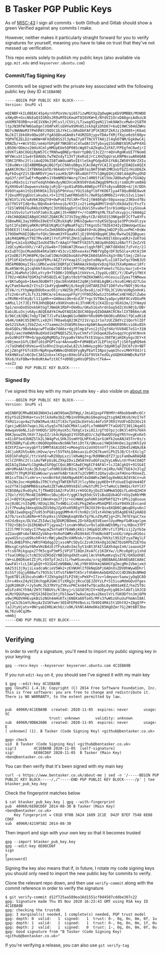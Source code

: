 B Tasker PGP Public Keys
==========================

As of [MISC-43](https://projects.bentasker.co.uk/jira_projects/browse/MISC-43.html) I sign all commits - both Github and Gitlab should show a green Verified against any commits I make.

However, neither makes it particularly straight forward for you to verify signatures for yourself, meaning you have to take on trust that they've not messed up verification.

This repo exists solely to publish my public keys (also available via `pgp.mit.edu` and `keyserver.ubuntu.com`)


### Commit/Tag Signing Key

Commits will be signed with the private key associated with the following public key (key ID `4C1EBA9B`)

    -----BEGIN PGP PUBLIC KEY BLOCK-----
    Version: GnuPG v1

    mQINBF+kIL0BEAC45p4yrnhPUxVm/qi657izwMGtXpZgOwgWcp6bVOMBBX/MVWDD
    xXWy0h+GscNkEaQ3IGROsJR9uMfDiKmuHT8I6VKW+E/NYdVZ1OrxDA8gniAdbzLN
    oUXM9703RB+u+4E1VXNnJjMlssl/CSVi/LTiwag9IgeN11lmk9AW3cxMwb+2S8TH
    ltpJN3RfW7W6GaOgnlVOAPxRlsEHYw9SMn8SJskXqXiDhD67+6uQ19WC504dZWHs
    OD7s9WUWoM37PmhM4YJ9Q5C1bJYkCicbRoDbFAF3PlK3BIFZkRJzjDd005+jK6aG
    NuJkIl1bkGHsOQwiOFzfgASQ8naGAm8sf4UMZG9jypvTDAxfXMjfXqie0zbt08pv
    YQPHTEZELD2reWOW+NFXddD8SS3l3yNaZ7y8TTNcVTTAHj2l4qhOTNM/Egk0wC4j
    DRNZb/++WcVtO2/xm4oYbPg8F7NKO8tsC4twdAtIVTybxyq1SGdNBt8SMJwPP4XG
    LB5O6rOOmzv2bHsXCmlyHMUpEUe5QP08ScWg07sAZkq6vZzFAT/FPEgfmC6wdjrZ
    n0VKTiAbCOGQiRpWS7CcfRNhwqBNEyr0aVrtpB0/I3cZ2rr4QVvRgHKxUI7TNomO
    WFVWcuSt11w4rE8AbDLfwTWZndyT13VTjKeRsEJrCiXHZGgUreLKNPNoiwARAQAB
    tDRCIFRhc2tlciAoQ29kZSBTaWduaW5nIEtleSkgPGdpdGh1YkBiZW50YXNrZXIu
    Y28udWs+iQI4BBMBAgAiBQJfpCC9AhsDBgsJCAcDAgYVCAIJCgsEFgIDAQIeAQIX
    gAAKCRCNxlIXTB66m1mTD/9bkmOrV7fVgybR7ai0Hf5hWhIMR3xUfbZIrHiUD6Zk
    HyFkOsqYZ1tJBnNM5VYjmvtzazK9/DPr8KvAbhTfTVlQHgQIHjC80l4dqUPoyOhD
    opG3f/zHfIwEf+MqeWhs1Y8mNMEbYWerg7Cmsl4M05fiKl5HxJ80behgPv7GVAQy
    RpivR8xSs1iYsUfedqhh6WxdyyNU3VceUK950Ydo6ZWggD9P6cGjrsmDLMrum86Q
    XyXHX6v6lDwpwensXe4pjuRjQrrgs01uR80u40WEpcFFXfs8ysoN8Q6+d/jXrDDh
    6V6Otap4n1tQiEHhNSkiIU1p5P9nVuo/YOi5i6gYlbFYKO6T1ya4T8Qu8H8E8wvK
    fjQxuXM7pgEUcCakudxL+5+I2YEIwmFRNSUO7c/0eR5pS0M0bZ1+V0iSIvL11mel
    W/W1VlLV4/wAV6K3QqZY8+OwPs6IfUlXR+f5nIjtW40Xqbr50puxoqc23KbvdfBz
    ib7fHlVfIdQr0u/BQnRo4rbhneib/KYZtiv2tieHgAOMVlVnQfcOkOda5V/FnzTz
    rlESlW99EFGuRAbzXXMgtC3UtDE6qgbrCnLDGVi5hva0efInr81oHQp+2iySUouA
    32toS5vSzluYto5PJa6v3LqAKj35+HBKFY+/rCmDMYqtMLTEaTskvypjc/k0A8g2
    /4kCHAQQAQIABgUCX6QlZQAKCRC373VIbgjNbytCD/48SO1S3NKge8F2CfTwAYFs
    3SBewRKL3ay399OoI0eEtFXZRskXqM/1M6nZqwAxrn5yK5U3pup1e3PPcHxOlzya
    SptC1FoIWVyaRKRc9PGEVKqMiCFqMmaRTq2iTtKgsU5cT0ZE434IyIDWoUqwtEau
    D50EE3lltmGie1oYnvSxZmkD8OOxgRAszGQA4tO+4LQ0mqJmD2PjOLuxPHC+0sWx
    179ODmPHXEIQBoYofQXc5HnmH3YFGaaRXljEj9hhDXBqqHC1Rm/RwYwI6ZQBguec
    yAiM4QAM6ytT9IfMvvbR1lYnfiPF0lZHnSjq8omzlfHesKOIl6bnyaGRJ+ZoKToG
    IBFp+Lb1xQzRDqZIoUXdTBxTrAAqSff6WTFt835TLNEUp0hE0Q1z6NzTflZeZzYE
    JzQCsyHGvVXh//rATy2Gw4b+7I6NsW7ZRxwvzlqqhfBFCjNKTd8X6bCfzFvVz/2J
    KxIuD7CQsCMumdd649XalWXr453cv13Dhxex4sCPWBfVgOgrDF3U5Gla+zKt8j5H
    pY2oDBJlPCHK0PK/QeJaElOWzhGNI6oGAVxP6KI60dSAhhsXg3r8N/lSmj/ZAtcw
    zIPlUF42e5n0jcqUoPEMv/AEZ7zVYeap15liq3otx8NyafLu11072wfqcYOmBJU5
    XN5kM0BOmyI3ksiGMbCwvbkCDQRfpCC9ARAAzk9oQpVxDzg7GUJ5XaRpmmuc18fc
    8LeR5Wr0LgIcqh6kfduVnuJ5B7JE6djPP7HQcFDNkKnVFemetcTG2o/murjvE+tm
    EeK1J6aMohzlOVLoYcy9+TtD8Kr2O9Dpk1tkkVs+LJ3ypULcQEC/Y/JEwPy1fNtX
    I792z+WSR47QSM3q7nR58UZL4CIgKst0zbftWZKH3WKhi+hCeoiuJZyms7tNMewa
    vr8KtwDgob+IAem36UBHftjQacEKnGK84I2q8Kj54hBiAgBKichsu0iHWjd27LGo
    AyCPam54wnbZrItsZr1b4YyqbmWMUj6/6eg9jUdTAREZhbT1O0fvhvfNOYj9Gr6a
    ZCVA/rLYthpWgUD8U6xacO5jrsXW25bjMlGc0xo8j/oCFfDL3C1VH/eU0gSnHnKi
    zfz2n6rxPiJLfs31J9RCm/e14oauqaFFpYjYF0OZ4GwSz2tG4ReCxHEYHb2lZwbo
    u7RVRK+9lKyB/l111pHh++GH8maiO6+dcdJF7+gc3VTBmJyaOpcy06F0CxVDUuPK
    eAMsLlJt7JEifF0JHhQBQAtv9XKVno0c4i3TnHKYEiCK4IEcqrX6XG3m/2JYAmyU
    5p1/ennDoOSOxkGKtGgTJNmGK1RbP+OkHOu/GKwS1Gxhrdn5ag5dZcXn90jb/DBr
    Eabi8Lu3sjv6AycAEQEAAYkCHwQYAQIACQUCX6QgvQIbDAAKCRCNxlIXTB66m/uN
    D/96Cz8JQNi7nQyTIWCTJlvPaIAmqWUJu9WOHrhRs06M+bKO0iuRRXelfQCadKi8
    v64K/UA8CO5INOYLix02hl7R0aebq823KZY21V/qi2r1o7zUCZ8dYc21QorhlIDf
    QeS21SXwkjJ5bZ2oL+J7xammz2n3VA5Ms5mxv4pbWtAwymx60WbR0hRcsiG6u85h
    do4SQOs/9BvbA4pcwPToGBe7dA6xrdgj0lmp1Fvni2j5Iqfd4zYUV84E7oS1+31N
    0hpI/aecVm0WUVBuQXUd1kQPNQESZ5LVyxCVmfxT1kbqeA2Ew5vqqzVcgV4tNnnk
    pvGzNhGTFfM+O/gguQgMgMQ5yJVypaBvYAhoTktE1UgosJ08TWjaHIKykgv3EY+X
    r00jmon1GfLCBdfiOidPGPTxar4AnxwdD+FdM4BEaYJLEPlmjGyTji56fgqRQ9e6
    /c7aGhWbEtRVmiw+ESsRhn23npLmIwL8ZihJmN4yzg9Gr3dpHRIqFZUC6fcU+9BT
    pCjZAtgFFGTcEOhrNpRnpwXWWmcQhOEQYygNyPEwYI1NpojwqmIhcviMHYFOdJr1
    hXkHNXsaln6CQvC3AS2xkxxlK5gsc0XmcGFa1Gf9VSkfedGLyUGDHX4HWDcRaY5F
    9Xs6/XsFOBw+9n0oNtAwfztXCf+d09DjpHVsQP5DsrCfkA==
    =asZz
    -----END PGP PUBLIC KEY BLOCK-----



### Signed By

I've signed this key with my main private key - also visible on [about me](https://www.bentasker.co.uk/about-me)

    -----BEGIN PGP PUBLIC KEY BLOCK-----
    Version: GnuPG v1

    mQINBFQCMhwBEADINbH3a1aW39OamZDFWgL/JmiAIpxpFFNhMYr4RbobbeWhc6Cr
    KSyY5iEZ9VKm+tvv3tlkXeRe3bZ/Mb1nV09kpNiG9eqVoqZtsg9AEXKsO/HzI7eT
    fkRU1zcqv4w27oDW3Rw4/AS1Tl83cTpUZAcEmYoGi4mfz5PJR91YUdFnDZU3Os15
    CgeijwBSbh7wqeiJGLx5yqSxT0JaDCMbkliaQfLv7mN0APF7faGUQ7I301JAqaO1
    4mwqaVdeNLJidrVHOQSr1D9jHyoX5i7bXgCv1xi8IJ/gTtO7pzjc8K3l4dYG7bkh
    D6KJpuwZ0LtKdr7JguIZ/ik4cHpbgG1YGVDEqO3/c3qY8wUQSVpgYRSYnvgKxKe5
    v41i6FSe43bNZSlk2L3W4gPvLSHkJSsmHYQLHPXv62arGiWfk2oeANJ45Tnr0s/s
    NfRZ6BRyfuEsMcc06Q0Up00exNc6NkTmtiDt7X/QNuueiYWQkhHnDei1gzUKhIyU
    8ZXtPZxw+ceyqbYTz5MMTASA1E0I+oMoegSSx2aVXOtnVffjSkcJZD645zWQAzEA
    24CjukR2h5vAHciKOvw/q+vl5VTkhLQ4msasiLdY267kumtLPhI5JB/CtrEXclg7
    UG91kFoRgSC/ttcVahE+wRZO8pLxzilkRwWg3+g/RdHNWsQfZ7jpiFamDwARAQAB
    tClCIFRhc2tlciAoTWFpbiBLZXkpIDxiZW5AYmVudGFza2VyLmNvLnVrPokCOAQT
    AQIAIgIbAwYLCQgHAwIGFQgCCQoLBBYCAwECHgECF4AFAl+lcJIACgkQt+91SG4I
    zW+UMxAAlhzAc3bJuqzlxFmRD1UOcBInLlWFYSGi/K9Fcm1XRo/kRCTbE4Jn3lqZ
    mOO27t7PgMJF8IoWGuwryvamYkABrtAcK7x2CVBMltzQXwjuQximfHUnorRXeeZL
    0K1cxTSkcYixHrx+/xnnBnY6dj0AXNgw6ERl4xDAWhx2W65qy8eNULNZ4YACn+uh
    YJb2Ns2oc+HqH6BvJTRCYzhq3TWFERfUTJtlcy98ejpyHE0+tPzUueE5qbVm44EF
    oo2YTAlSqbNMN6bsaXwdzZETwWuU99VmIGlsHwSYzMtJ+tfwHoCs3W4Qs/kVYlX7
    VCBS0Api9vdGyhLTjTRmKD1bAZrPalRtzrHVGC0yjDoZCkWMmA5QQifLoHnQ2HCH
    17QxlzYO1fRn4EI8dM0vcSBujdG+Y/ggKl9q93dcSVIsBuGEUk4GF+VUyZeRbYMR
    plJ+0QYCKywgmFbt1XWxH+qeJfjSr+nCHWmCgahOHh34UPbRfQ2Y+1Phi2q8souo
    noj0zBC/n33qME/XEUq136LTn4WDiiCn8iPkg2W5evMSmQPBln5aY04Xk1Evcand
    2it7PwuAqJ4mxqGUwZO19dqJZpXhxH5REgYYINJXX39rQsx8XQD0CqWuqDXyu6nJ
    a7QBJ1waDqxgZ7u953nPG8ipqgUMM+KrFchnN2c1VIxt4khW/pO5Ag0EVAIyHAEQ
    AJ7b/sxshiAERm+KTdsp0xsjShDWqEeq8VBxTg79LnZ9yMZjg+ZFL7H7EYquC7xo
    ndJdzBxyx/DLVaCZ5Idwi3g3DUMJBOmmL2DrbXQy65VEuenlUyoMmpfGdKxqolpm
    T7O2+5Bs5+1bIRbNOvFTjqyaaZrlsnsW+9RoCu+9slaO0sWEh9My/ru/KBnx3TPT
    1ZJlfMF7cUdycI7PwqcmZ5nYa8Y7E4WbjK61rJHGpEQlXMrvfif3PEci1jZyYb3e
    oZ2avqNFnAofAKUZyVAhq+9sRoFGWMzxRG9X4dCfFmUNzk8FIxnUG/sHpsuH16oi
    ayw4S5rujuU9kshR+ktrRWjyAmZ9cVAMVok/r2Kvnxby7HVXzl9532FzyaTWglLF
    elhLdHB1PXhc/WRtFHQdqgJ2jxssNPc5DyIcZzvRJXknOg1OJWZ7DzbRPbZ1EYOa
    BNxsgCrphSwY6RwVHzBdzEJTFyka0vImi5yt1nBt3FAIlGAXh4qoInH/ioaooG2F
    vfcsD7Rikgupx2TfK5cgvP3mPSjVP1FT28QnJXvAfCz1KIKYw//LMcu0p0jy1shd
    tToaCUROpjctcNI5CUZHSdZrNB3dngdXdtvaHilAcVhkMumKvqSvZ7E/OXOoOhBl
    cW+sLB6D6umtZIjFLrOXTpfJe2ilLrhwHSueuda/xrqjABEBAAGJAh8EGAECAAkC
    GwwFAl+lcLIACgkQt+91SG4IzW9BWA//WLzYNt9XhkmiN6HGYgZmcgMn1Vbmjxm3
    mA25313j9yjiLxadcaNcieV5Wk2+zEVWUHlIfOkNqGbPj6ADnXsZDV0hWywODhrl
    EcSSfjEqjy6B6wfs79353clXTvSfkNHfCK5rzf4hAHnAebQXOZsCCdD3NsBsNMmQ
    Tgo6TBli61hcuhsWRrfJZkhg4qSfLPZtNjvPmXP+I7zv+ldmywnr5aewjyOqQC8O
    Lh+s40xxZ4y91I0chqpR2GWcITzXRg2cjRcuCQEJZOYzLP+515iuaMdmGQvUfges
    2gUR10KdF/+Jy5oMcJG37RVYyZYKvxPKCkn84fwTQcadbL0y4801eKEZ/heZ5T8c
    eOiFz4hCYh9A/ZH7Cf8BUVs/KlBnyjrLSGSOlMJIV+kDEpvHjq08JnlAbTi1HJCD
    eLMzYQGUhpwrH2SXJ6EUoCbtjFblGwwY3wAxCepdsa26eolVrLfGKODftnJmj6PH
    s0wjMGDVHHEvpkBiSzNGh4mHsKTxj6NEKa6OTa45/MFs3fwWSzGhuUuFhmAnI8Al
    qYjaCUJb1mYLHoyAzIU1KYwmr3EEdFEP6VBxLsLTb9OI4M4i5t1Dht92+Z8gQ7P+
    laJJtyUjatx+0NryabIH0LWchU//u9K/khNl4AHeOKe285HgDZmr7Gj2Wt6BT3bo
    NL76zv0Cq2M=
    =mmbj
    -----END PGP PUBLIC KEY BLOCK-----


----

## Verifying

In order to verify a signature, you'll need to import my public signing key in your keyring

    gpg --recv-keys --keyserver keyserver.ubuntu.com 4C1EBA9B

If you run `edit-key` on it, you should see I've signed it with my main key

    $ gpg --edit-key 4C1EBA9B
    gpg (GnuPG) 1.4.18; Copyright (C) 2014 Free Software Foundation, Inc.
    This is free software: you are free to change and redistribute it.
    There is NO WARRANTY, to the extent permitted by law.


    pub  4096R/4C1EBA9B  created: 2020-11-05  expires: never       usage: SC  
                        trust: unknown       validity: unknown
    sub  4096R/9DBA26B6  created: 2020-11-05  expires: never       usage: E   
    [ unknown] (1). B Tasker (Code Signing Key) <github@bentasker.co.uk>

    gpg> check
    uid  B Tasker (Code Signing Key) <github@bentasker.co.uk>
    sig!3        4C1EBA9B 2020-11-05  [self-signature]
    sig!         6E08CD6F 2020-11-05  B Tasker (Main Key) <ben@bentasker.co.uk>

    
You can then verify that it's been signed with my main key

    curl -s https://www.bentasker.co.uk/about-me | sed -n '/-----BEGIN PGP PUBLIC KEY BLOCK-----/,/^-----END PGP PUBLIC KEY BLOCK-----/p' | tee btasker_pub_key.key
    

Check the fingerprint matches below

    $ cat btasker_pub_key.key | gpg --with-fingerprint
    pub  4096R/6E08CD6F 2014-08-30 B Tasker (Main Key) <ben@bentasker.co.uk>
        Key fingerprint = C01D 970B 3A24 1689 2C1E  D42F B7EF 7548 6E08 CD6F
    sub  4096R/4219F5B2 2014-08-30

Then import and sign with your own key so that it becomes trusted

    gpg --import btasker_pub_key.key
    gpg --edit-key 6E08CD6F
    sign
    y
    [password]

Signing the key also means that if, in future, I rotate my code signing keys you should only need to import the new public key for commits to verify.    
    
Clone the relevant repo down, and then use `verify-commit` along with the commit reference in order to verify the signature

    $ git verify-commit d12f725aa589ea16d1551cf8d4507cddbe307c22
    gpg: Signature made Thu 05 Nov 2020 16:23:43 GMT using RSA key ID 4C1EBA9B
    gpg: checking the trustdb
    gpg: 3 marginal(s) needed, 1 complete(s) needed, PGP trust model
    gpg: depth: 0  valid:   1  signed:   1  trust: 0-, 0q, 0n, 0m, 0f, 1u
    gpg: depth: 1  valid:   1  signed:   1  trust: 0-, 0q, 0n, 0m, 1f, 0u
    gpg: depth: 2  valid:   1  signed:   0  trust: 1-, 0q, 0n, 0m, 0f, 0u
    gpg: Good signature from "B Tasker (Code Signing Key) <github@bentasker.co.uk>"

If you're verifying a release, you can also use `git verify-tag`
